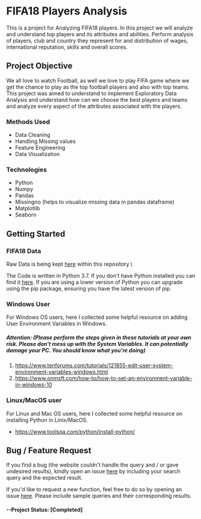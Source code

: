 # FIFA18 Players Analysis
This is a project for Analyzing FIFA18 players. In this project we will analyze and understand top players and its attributes and abilities. Perform analysis of players, club and country they represent for and distribution of wages, international reputation, skills and overall scores.

## Project Objective
We all love to watch Football, as well we love to play FIFA game where we get the chance to play as the top football players and also with top teams. This project was aimed to understand to implement Exploratory Data Analysis and understand how can we choose the best players and teams and analyze every aspect of the attributes associated with the players.

### Methods Used
* Data Cleaning
* Handling Missing values
* Feature Engineering
* Data Visualization
### Technologies
* Python
* Numpy
* Pandas
* Missingno (helps to visualize missing data in pandas dataframe)
* Matplotlib
* Seaborn

## Getting Started
### FIFA18 Data
Raw Data is being kept [here](https://github.com/brianlobo394/FIFA18Players_Analysis/blob/master/data-1.csv) within this repository.\

The Code is written in Python 3.7. If you don't have Python installed you can find it [here](https://www.python.org/downloads/). If you are using a lower version of Python you can upgrade using the pip package, ensuring you have the latest version of pip.

### **Windows User**
For Windows OS users, here I collected some helpful resource on adding User Environment Variables in Windows.

##### **Attention**: (*Please perform the steps given in these tutorials at your own risk. Please don't mess up with the System Variables. It can potentially damage your PC. You should know what you're doing*)

1. https://www.tenforums.com/tutorials/121855-edit-user-system-environment-variables-windows.html
2. https://www.onmsft.com/how-to/how-to-set-an-environment-variable-in-windows-10


### **Linux/MacOS user**

For Linux and Mac OS users, here I collected some helpful resource on installing Python in Linix/MacOS.
* https://www.toolsqa.com/python/install-python/


## Bug / Feature Request
If you find a bug (the website couldn't handle the query and / or gave undesired results), kindly open an issue [here](https://github.com/brianlobo394/FIFA18Players_Analysis/issues/new) by including your search query and the expected result.

If you'd like to request a new function, feel free to do so by opening an issue [here](https://github.com/brianlobo394/FIFA18Players_Analysis/issues/new). Please include sample queries and their corresponding results.

#### --Project Status: [Completed]